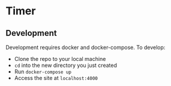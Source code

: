 # Timer

## Development

Development requires docker and docker-compose. To develop:

- Clone the repo to your local machine
- `cd` into the new directory you just created
- Run `docker-compose up`
- Access the site at `localhost:4000`

